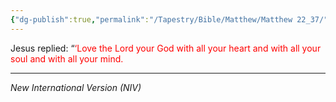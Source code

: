 ```yaml
---
{"dg-publish":true,"permalink":"/Tapestry/Bible/Matthew/Matthew 22_37/","title":"Matthew 22:37","hide":true,"tags":["bible-verse","bible-verse"],"dgHomeLink":true,"dgShowLocalGraph":true,"dgEnableSearch":true}
---
```



Jesus replied: “<font color="#ff0000">‘Love the Lord your God with all your heart and with all your soul and with all your mind.</font>

---
*New International Version (NIV)*